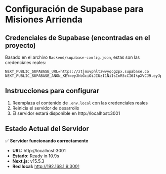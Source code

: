 # Configuración de Supabase para Misiones Arrienda

## Credenciales de Supabase (encontradas en el proyecto)

Basado en el archivo `Backend/supabase-config.json`, estas son las credenciales reales:

```env
NEXT_PUBLIC_SUPABASE_URL=https://ztjmxvphltzwvyqcgzpx.supabase.co
NEXT_PUBLIC_SUPABASE_ANON_KEY=eyJhbGciOiJIUzI1NiIsInR5cCI6IkpXVCJ9.eyJpc3MiOiJzdXBhYmFzZSIsInJlZiI6Inp0am14dnBobHR6d3Z5cWNnenB4Iiwicm9sZSI6ImFub24iLCJpYXQiOjE3MzU4NTQ2NzQsImV4cCI6MjA1MTQzMDY3NH0.VrQSdCjjXwdJNGqB_TQJQGqB_TQJQGqB_TQJQGqB_TQ
```

## Instrucciones para configurar

1. Reemplaza el contenido de `.env.local` con las credenciales reales
2. Reinicia el servidor de desarrollo
3. El servidor estará disponible en http://localhost:3001

## Estado Actual del Servidor

✅ **Servidor funcionando correctamente**
- **URL:** http://localhost:3001
- **Estado:** Ready in 10.9s
- **Next.js:** v15.5.3
- **Red local:** http://192.168.1.9:3001
